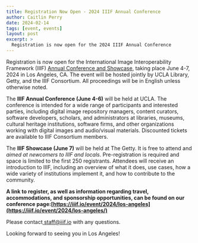 ```yaml
---
title: Registration Now Open - 2024 IIIF Annual Conference
author: Caitlin Perry
date: 2024-02-14
tags: [event, events]
layout: post
excerpt: >
  Registration is now open for the 2024 IIIF Annual Conference
---
```


Registration is now open for the International Image Interoperability Framework (IIIF) [Annual Conference and Showcase](https://iiif.io/event/2024/los-angeles/), taking place June 4-7, 2024 in Los Angeles, CA. The event will be hosted jointly by UCLA Library, Getty, and the IIIF Consortium. All proceedings will be in English unless otherwise noted.

The **IIIF Annual Conference (June 4-6)** will be held at UCLA. The conference is intended for a wide range of participants and interested parties, including digital image repository managers, content curators, software developers, scholars, and administrators at libraries, museums, cultural heritage institutions, software firms, and other organizations working with digital images and audio/visual materials. Discounted tickets are available to IIIF Consortium members.

The **IIIF Showcase (June 7)** will be held at The Getty. It is free to attend and _aimed at newcomers to IIIF and locals_. Pre-registration is required and space is limited to the first 250 registrants. Attendees will receive an introduction to IIIF, including an overview of what it does, use cases, how a wide variety of institutions implement it, and how to contribute to the community.

**A link to register, as well as information regarding travel, accommodations, and sponsorship opportunities, can be found on our conference page:[https://iiif.io/event/2024/los-angeles](https://iiif.io/event/2024/los-angeles/)**



Please contact[ staff@iiif.io](https://groups.google.com/) with any questions. 

Looking forward to seeing you in Los Angeles!
